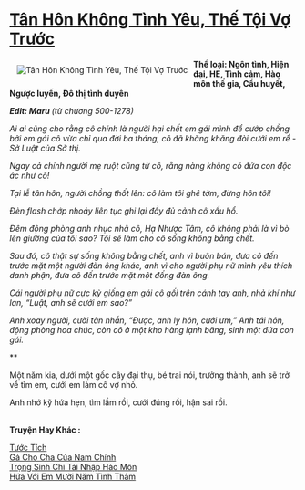 <a href="https://utruyen.com/tan-hon-khong-tinh-yeu-the-toi-vo-truoc/16132/" title="Tân Hôn Không Tình Yêu, Thế Tội Vợ Trước"><h1>Tân Hôn Không Tình Yêu, Thế Tội Vợ Trước</h1></a><div style="display:table"><img align="right" style="float: left; padding: 10px;" src="https://utruyen.com/images/story/200x260/tan-hon-khong-tinh-yeu-the-toi-vo-truoc.jpg" alt="Tân Hôn Không Tình Yêu, Thế Tội Vợ Trước"><b>Thể loại: Ngôn tình, Hiện đại, HE, Tình cảm, Hào môn thế gia, Cẩu huyết, Ngược luyến, Đô thị tình duyên</b><p></p><b>*Edit: Maru </b>(từ chương 500-1278)<p></p>Ai ai cũng cho rằng cô chính là người hại chết em gái mình để cướp chồng bởi em gái cô vừa chỉ qua đời ba tháng, cô đã khăng khăng đòi cưới em rể - Sở Luật của Sở thị.<p></p>Ngay cả chính người mẹ ruột cũng từ cô, rằng nàng không có đứa con độc ác như cô!<p></p>Tại lễ tân hôn, người chồng thốt lên: cô làm tôi ghê tởm, đừng hôn tôi!<p></p>Đèn flash chớp nhoáy liên tục ghi lại đầy đủ cảnh cô xấu hổ.<p></p>Đêm động phòng anh nhục nhã cô, Hạ Nhược Tâm, cô không phải là vì bò lên giường của tôi sao? Tôi sẽ làm cho cô sống không bằng chết.<p></p>Sau đó, cô thật sự sống không bằng chết, anh vì buôn bán, đưa cô đến trước mặt một người đàn ông khác, anh vì cho người phụ nữ mình yêu thích danh phận, đưa cô đến trước mặt một đống đàn ông.<p></p>Cái người phụ nữ cực kỳ giống em gái cô gối trên cánh tay anh, nhả khí như lan, “Luật, anh sẽ cưới em sao?”<p></p>Anh xoay người, cười tàn nhẫn, “Được, anh ly hôn, cưới ưm,” Anh tái hôn, động phòng hoa chúc, còn cô ở một kho hàng lạnh băng, sinh một đứa con gái.<p></p>***<p></p>Một năm kia, dưới một gốc cây đại thụ, bé trai nói, trưởng thành, anh sẽ trở về tìm em, cưới em làm cô vợ nhỏ.<p></p>Anh nhớ kỹ hứa hẹn, tìm lầm rồi, cưới đúng rồi, hận sai rồi.</div><p><br><b>Truyện Hay Khác :</b></p><a href="https://utruyen.com/tuoc-tich/9751/" alt="Tước Tích">Tước Tích</a><br/><a href="https://github.com/quanluxury/ngontinhhot/tree/master/truyenhay/18998/" alt="Gả Cho Cha Của Nam Chính">Gả Cho Cha Của Nam Chính</a><br/><a href="https://truyenngontinhay.wordpress.com/2019/10/03/trong-sinh-chi-tai-nhap-hao-mon/" alt="Trọng Sinh Chi Tái Nhập Hào Môn">Trọng Sinh Chi Tái Nhập Hào Môn</a><br/><a href="https://github.com/quanluxury/ngontinhhot/tree/master/truyenhay/19100/" alt="Hứa Với Em Mười Năm Tình Thâm">Hứa Với Em Mười Năm Tình Thâm</a><br/>